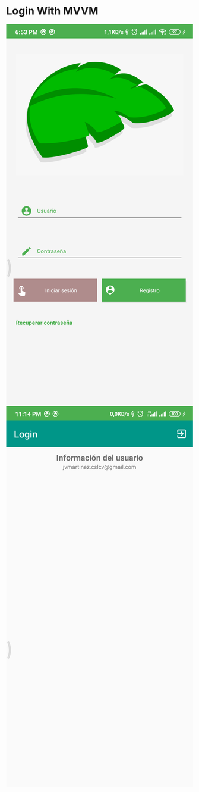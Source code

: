 # Login With MVVM

[![login](screen/login.png)](screen/login.png)
[![home](screen/home.png)](screen/home.png)
